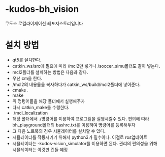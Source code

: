 # -kudos-bh_vision
쿠도스 로컬라이제이션 레포지스토리입니다  

# 설치 방법
- qt5를 설치한다.
- catkin_ws/src에 필요에 따라 /mcl2만 넣거나 /soccer_simu폴더도 같이 넣는다.
- mcl2폴더를 설치하는 방법은 다음과 같다.
- 우선 cm을 한다.
- /mcl2의 내용물을 복사하다가 catkin_ws/build/mcl2폴더에 넣어준다.
- cmake  .
- make
- 위 명령어들을 해당 폴더에서 실행해주자
- 다시 catkin_make를 수행한다.
- ./mcl_localization
- 해당 폴더에서 ./명령어를 이용하여 프로그램을 실행시킬수 있다. 편의에 따라 bh_playground폴더의 bashrc.txt를 이용하여 명령어를 등록해두자
- 그 다음 노트북의 경우 시뮬레이터를 설치할 수 있다.
- 시뮬레이터를 작동시키기 위해서 python3가 필수이다. 이걸로 ros업데이트
- 시뮬레이터는 -kudos-vision_simulator를 이용하면 된다. 관리의 편의성을 위해 시뮬레이터는 이것만 건들 예정

    